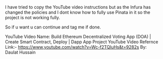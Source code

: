 I have tried to copy the YouTube video instructions but as the Infura has changed the policies and I dont know how to fully use Pinata in it so the project is not working fully.

So if u want u can continue and tag me if done.

YouTube Video Name: Build Ethereum Decentralized Voting App (DOA) | Create Smart Contract, Deploy | Dapp App Project
YouTube Video Refernce Link:- https://www.youtube.com/watch?v=Wc-f2TQIuHs&t=9282s
By: Daulat Hussain
